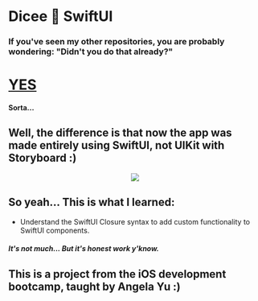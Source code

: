 #  Dicee 🎲 SwiftUI
### If you've seen my other repositories, you are probably wondering: "Didn't you do that already?"
# [YES](https://github.com/vcolen/Dice-game-app)
#### Sorta...
## Well, the difference is that now the app was made entirely using SwiftUI, not UIKit with Storyboard :)
<p align="center">
  <img src="https://media.giphy.com/media/homRhbp3jJS4oSHKzj/giphy.gif" />
</p>

## So yeah... This is what I learned:

- Understand the SwiftUI Closure syntax to add custom functionality to SwiftUI components.

##### It's not much... But it's honest work y'know.

## This is a project from the iOS development bootcamp, taught by Angela Yu :)
